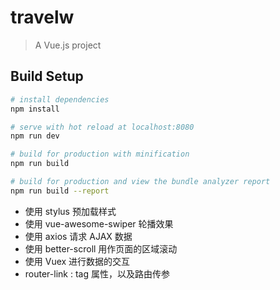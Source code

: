 # travelw

> A Vue.js project

## Build Setup

``` bash
# install dependencies
npm install

# serve with hot reload at localhost:8080
npm run dev

# build for production with minification
npm run build

# build for production and view the bundle analyzer report
npm run build --report
```

+ 使用 stylus 预加载样式
+ 使用 vue-awesome-swiper 轮播效果
+ 使用 axios 请求 AJAX 数据
+ 使用 better-scroll 用作页面的区域滚动
+ 使用 Vuex 进行数据的交互
+ router-link : tag 属性，以及路由传参
